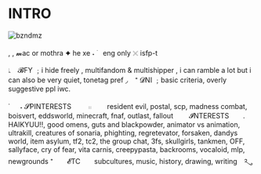 # INTRO

![bzndmz](https://github.com/user-attachments/assets/f28e2dc1-4771-45d8-a221-e32bad0e811b)

, , 𝓶ac or mothra ✦ he xe
˖ ࣪ㅤeng only 𓏴 isfp-t

𛱺⠀ 𝓑FY ﹔i hide freely , multifandom & multishipper , i can ramble a lot but i can also be very quiet, tonetag pref
◞⠀ ⁺ 𝓓NI ﹔basic criteria, overly suggestive ppl iwc. 

˙⠀⠀˖ 𝓢PINTERESTS⠀⠀ ⠀𓏼 ⠀ ⠀ resident evil, postal, scp, madness combat, boisvert, eddsworld, minecraft, fnaf, outlast, fallout ⠀ ⠀ 𝓘NTERESTS⠀ ⠀ . HAIKYUU!!, good omens, guts and blackpowder, animator vs animation, ultrakill, creatures of sonaria, phighting, regretevator, forsaken, dandys world, item asylum, tf2, tc2, the group chat, 3fs, skullgirls, tankmen, OFF, sallyface, cry of fear, vita carnis, creepypasta, backrooms, vocaloid, mlp, newgrounds ⁺⠀ ⠀ 𝓔TC⠀ ⠀ subcultures, music, history, drawing, writing ༢ུ

